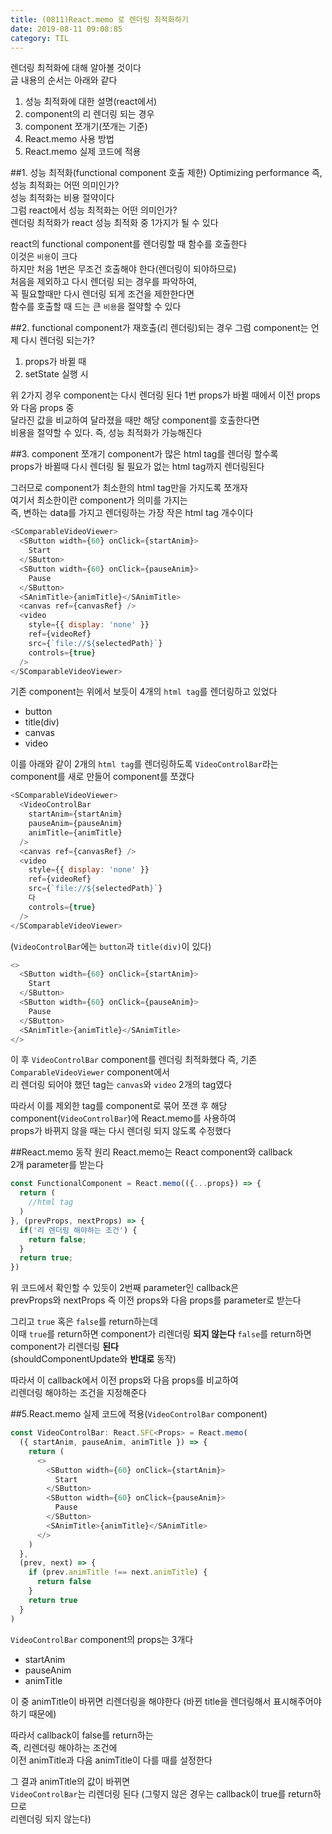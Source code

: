 ```yaml
---
title: (0811)React.memo 로 렌더링 최적화하기
date: 2019-08-11 09:08:85
category: TIL
---
```


렌더링 최적화에 대해 알아볼 것이다  
글 내용의 순서는 아래와 같다

1. 성능 최적화에 대한 설명(react에서)
2. component의 리 렌더링 되는 경우
3. component 쪼개기(쪼개는 기준)
4. React.memo 사용 방법
5. React.memo 실제 코드에 적용

##1. 성능 최적화(functional component 호출 제한)
Optimizing performance 즉, 성능 최적화는 어떤 의미인가?  
성능 최적화는 비용 절약이다  
그럼 react에서 성능 최적화는 어떤 의미인가?  
렌더링 최적화가 react 성능 최적화 중 1가지가 될 수 있다

react의 functional component를 렌더링할 때 함수를 호출한다  
이것은 `비용`이 크다  
하지만 처음 1번은 무조건 호출해야 한다(렌더링이 되야하므로)  
처음을 제외하고 다시 렌더링 되는 경우를 파악하여,  
꼭 필요할때만 다시 렌더링 되게 조건을 제한한다면  
함수를 호출할 때 드는 큰 `비용`을 절약할 수 있다

##2. functional component가 재호출(리 렌더링)되는 경우
그럼 component는 언제 다시 렌더링 되는가?

1. props가 바뀔 때
2. setState 실행 시

위 2가지 경우 component는 다시 렌더링 된다
1번 props가 바뀔 때에서 이전 props와 다음 props 중  
달라진 값을 비교하여 달라졌을 때만 해당 component를 호출한다면  
비용을 절약할 수 있다. 즉, 성능 최적화가 가능해진다

##3. component 쪼개기
component가 많은 html tag를 렌더링 할수록  
props가 바뀔때 다시 렌더링 될 필요가 없는 html tag까지 렌더링된다

그러므로 component가 최소한의 html tag만을 가지도록 쪼개자  
여기서 최소한이란 component가 의미를 가지는  
즉, 변하는 data를 가지고 렌더링하는 가장 작은 html tag 개수이다

```js
<SComparableVideoViewer>
  <SButton width={60} onClick={startAnim}>
    Start
  </SButton>
  <SButton width={60} onClick={pauseAnim}>
    Pause
  </SButton>
  <SAnimTitle>{animTitle}</SAnimTitle>
  <canvas ref={canvasRef} />
  <video
    style={{ display: 'none' }}
    ref={videoRef}
    src={`file://${selectedPath}`}
    controls={true}
  />
</SComparableVideoViewer>
```

기존 component는 위에서 보듯이 4개의 `html tag`를 렌더링하고 있었다

- button
- title(div)
- canvas
- video

이를 아래와 같이 2개의 `html tag`를 렌더링하도록
`VideoControlBar`라는 component를 새로 만들어 component를 쪼갰다

```js
<SComparableVideoViewer>
  <VideoControlBar
    startAnim={startAnim}
    pauseAnim={pauseAnim}
    animTitle={animTitle}
  />
  <canvas ref={canvasRef} />
  <video
    style={{ display: 'none' }}
    ref={videoRef}
    src={`file://${selectedPath}`}
    다
    controls={true}
  />
</SComparableVideoViewer>
```

(`VideoControlBar`에는 `button`과 `title(div)`이 있다)

```js
<>
  <SButton width={60} onClick={startAnim}>
    Start
  </SButton>
  <SButton width={60} onClick={pauseAnim}>
    Pause
  </SButton>
  <SAnimTitle>{animTitle}</SAnimTitle>
</>
```

이 후 `VideoControlBar` component를 렌더링 최적화했다
즉, 기존 `ComparableVideoViewer` component에서  
리 렌더링 되어야 했던 tag는 `canvas`와 `video` 2개의 tag였다

따라서 이를 제외한 tag를 component로 묶어 쪼갠 후
해당 component(`VideoControlBar`)에 React.memo를 사용하여  
props가 바뀌지 않을 때는 다시 렌더링 되지 않도록 수정했다

##React.memo 동작 원리
React.memo는 React component와 callback  
2개 parameter를 받는다

```js
const FunctionalComponent = React.memo(({...props}) => {
  return (
    //html tag
  )
}, (prevProps, nextProps) => {
  if('리 렌더링 해야하는 조건') {
    return false;
  }
  return true;
})
```

위 코드에서 확인할 수 있듯이 2번째 parameter인 callback은  
prevProps와 nextProps 즉 이전 props와 다음 props를 parameter로 받는다

그리고 `true` 혹은 `false`를 return하는데  
이때 `true`를 return하면 component가 리렌더링 **되지 않는다**
`false`를 return하면 component가 리렌더링 **된다**  
(shouldComponentUpdate와 **반대로** 동작)

따라서 이 callback에서 이전 props와 다음 props를 비교하여  
리렌더링 해야하는 조건을 지정해준다

##5.React.memo 실제 코드에 적용(`VideoControlBar` component)

```js
const VideoControlBar: React.SFC<Props> = React.memo(
  ({ startAnim, pauseAnim, animTitle }) => {
    return (
      <>
        <SButton width={60} onClick={startAnim}>
          Start
        </SButton>
        <SButton width={60} onClick={pauseAnim}>
          Pause
        </SButton>
        <SAnimTitle>{animTitle}</SAnimTitle>
      </>
    )
  },
  (prev, next) => {
    if (prev.animTitle !== next.animTitle) {
      return false
    }
    return true
  }
)
```

`VideoControlBar` component의 props는 3개다

- startAnim
- pauseAnim
- animTitle

이 중 animTitle이 바뀌면 리렌더링을 해야한다
(바뀐 title을 렌더링해서 표시해주어야 하기 때문에)

따라서 callback이 false를 return하는  
즉, 리렌더링 해야하는 조건에  
이전 animTitle과 다음 animTitle이 다를 때를 설정한다

그 결과 animTitle의 값이 바뀌면  
`VideoControlBar`는 리렌더링 된다
(그렇지 않은 경우는 callback이 true를 return하므로  
리렌더링 되지 않는다)
